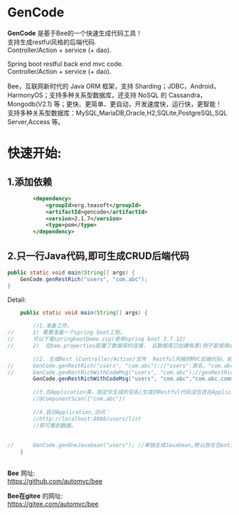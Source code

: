 
GenCode
=========
**GenCode** 是基于Bee的一个快速生成代码工具！  
支持生成restful风格的后端代码.  
Controller/Action + service (+ dao).  

Spring boot restful back end mvc code.  
Controller/Action + service (+ dao).  

Bee，互联网新时代的 Java ORM 框架，支持 Sharding；JDBC，Android，HarmonyOS；支持多种关系型数据库，还支持 NoSQL 的 Cassandra，Mongodb(V2.1) 等；更快、更简单、更自动，开发速度快，运行快，更智能！  
支持多种关系型数据库：MySQL,MariaDB,Oracle,H2,SQLite,PostgreSQL,SQL Server,Access 等。     

快速开始:
=========	
## 1.添加依赖     
```xml
		<dependency>
			<groupId>org.teasoft</groupId>
			<artifactId>gencode</artifactId>
			<version>2.1.7</version>
			<type>pom</type>
		</dependency>
```

## 2.只一行Java代码,即可生成CRUD后端代码     

```java
public static void main(String[] args) {
	GenCode.genRestRich("users", "com.abc");
}
```

Detail: 

```java
	public static void main(String[] args) {
		
		//1.准备工作，
//		1) 需要准备一个spring boot工程。
//		可以下载springbootDemo.zip(使用spring boot 2.7.12)
//		2)  在bee.properties配置了数据库的连接， 且数据库已创建有表(例子是使用users表)
		
		//2. 生成Rest (Controller/Action)文件  Restful风格的MVC后端代码，前后端分离
//		GenCode.genRestRich("users", "com.abc");//"users":表名，"com.abc"：包名
//		GenCode.genRestRichWithCodeMsg("users", "com.abc");//genRestRichWithCodeMsg生成的Rest类，是用指定的编码和信息，适用于大型项目
		GenCode.genRestRichWithCodeMsg("users", "com.abc","com.abc.comm");//"users":表名，"com.abc"：包名， "com.abc.comm"：指定自定义的Const名所在的包
		
		//3.在Application类，指定你生成的包名(生成的Restful代码没包含在Application类的路径下，则需要配置)
		//@ComponentScan({"com.abc"})
		
		//4.启动Application,访问：
		//http://localhost:8088/users/list
		//即可看到数据。
		
		
//		GenCode.genOneJavabean("users"); //单独生成Javabean,默认放在包entity
	}
	
```

**Bee** 网址:  
https://github.com/automvc/bee  

**Bee在gitee** 的网址:  
https://gitee.com/automvc/bee
